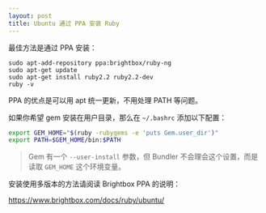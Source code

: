 ```yaml
---
layout: post
title: Ubuntu 通过 PPA 安装 Ruby
---
```


最佳方法是通过 PPA 安装：

```
sudo apt-add-repository ppa:brightbox/ruby-ng
sudo apt-get update
sudo apt-get install ruby2.2 ruby2.2-dev
ruby -v
```

PPA 的优点是可以用 apt 统一更新，不用处理 PATH 等问题。

如果你希望 gem 安装在用户目录，那么在 `~/.bashrc` 添加以下配置：

```bash
export GEM_HOME="$(ruby -rubygems -e 'puts Gem.user_dir')"
export PATH=$GEM_HOME/bin:$PATH
```

> Gem 有一个 `--user-install` 参数，但 Bundler 不会理会这个设置，而是读取 `GEM_HOME` 这个环境变量。

安装使用多版本的方法请阅读 Brightbox PPA 的说明：

https://www.brightbox.com/docs/ruby/ubuntu/
